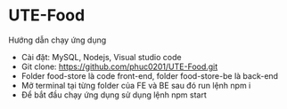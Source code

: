 # UTE-Food
Hướng dẫn chạy ứng dụng
- Cài đặt: MySQL, Nodejs, Visual studio code
- Git clone: https://github.com/phuc0201/UTE-Food.git
- Folder food-store là code front-end, folder food-store-be là back-end
- Mở terminal tại từng folder của FE và BE sau đó run lệnh npm i
- Để bắt đầu chạy ứng dụng sử dụng lệnh npm start

